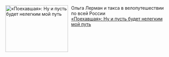 <!--2025-03-31 10:15:19-->
<div class="yb">
  <div class="rss smaller1 kino_kino"><a href="https://www.kino-teatr.ru/kino/art/tv/6695/" title="«Поехавшая»: Ну и пусть будет нелегким мой путь"><img src="https://www.kino-teatr.ru/art/5/9/6695/poster.jpg" width="196" height="147" align="left" hspace="5" style="margin: 0px 10px 0px 5px" alt="«Поехавшая»: Ну и пусть будет нелегким мой путь"/></a>Ольга Лерман и такса в велопутешествии по всей России <br><a class="light" href="https://www.kino-teatr.ru/kino/art/tv/6695/">«Поехавшая»: Ну и пусть будет нелегким мой путь</a></div>
</div>
